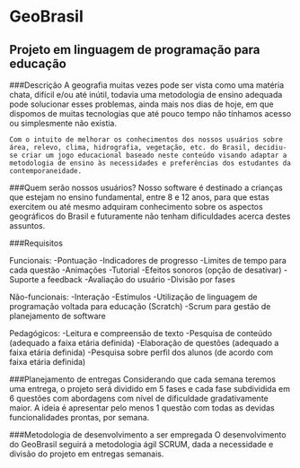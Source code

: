 ﻿# GeoBrasil
## Projeto em linguagem de programação para educação 

###Descrição 
	A geografia muitas vezes pode ser vista como uma matéria chata, difícil e/ou até inútil, todavia uma metodologia de ensino adequada pode solucionar esses problemas, ainda mais nos dias de hoje, em que dispomos de muitas tecnologias que até pouco tempo não tínhamos acesso ou simplesmente não existia. 

	Com o intuito de melhorar os conhecimentos dos nossos usuários sobre área, relevo, clima, hidrografia, vegetação, etc. do Brasil, decidiu-se criar um jogo educacional baseado neste conteúdo visando adaptar a metodologia de ensino às necessidades e preferências dos estudantes da contemporaneidade. 

###Quem serão nossos usuários?
	Nosso software é destinado a crianças que estejam no ensino fundamental, entre 8 e 12 anos, para que estas exercitem ou até mesmo adquiram conhecimento sobre os aspectos geográficos do Brasil e futuramente não tenham dificuldades acerca destes assuntos.

###Requisitos 

Funcionais:
-Pontuação
-Indicadores de progresso
-Limites de tempo para cada questão
-Animações
-Tutorial
-Efeitos sonoros (opção de desativar)
-Suporte a feedback
-Avaliação do usuário
-Divisão por fases

Não-funcionais:
-Interação
-Estímulos
-Utilização de linguagem de programação voltada para educação (Scratch)
-Scrum para gestão de planejamento de software 

Pedagógicos:
-Leitura e compreensão de texto
-Pesquisa de conteúdo (adequado a faixa etária definida) 
-Elaboração de questões (adequado a faixa etária definida) 
-Pesquisa sobre perfil dos alunos (de acordo com faixa etária definida) 

###Planejamento de entregas
	Considerando que cada semana teremos uma entrega, o projeto será dividido em 5 fases e cada fase subdividida em 6 questões com abordagens com nível de dificuldade gradativamente maior. A ideia é apresentar pelo menos 1 questão com todas as devidas funcionalidades prontas, por semana.

###Metodologia de desenvolvimento a ser empregada
	O desenvolvimento do GeoBrasil seguirá a metodologia ágil SCRUM, dada a necessidade e divisão do projeto em entregas semanais.

